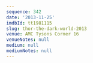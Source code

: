 ```yaml
---
sequence: 342
date: '2013-11-25'
imdbId: tt1981115
slug: thor-the-dark-world-2013
venue: AMC Tysons Corner 16
venueNotes: null
medium: null
mediumNotes: null
---
```


